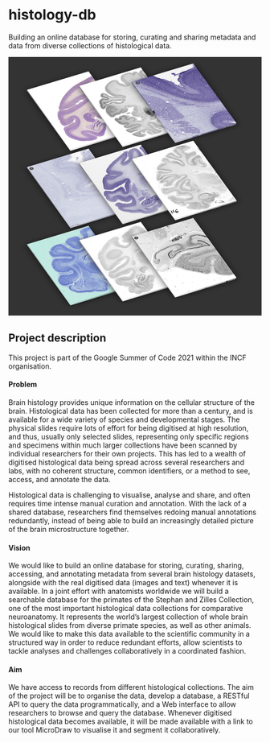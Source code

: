 # histology-db
Building an online database for storing, curating and sharing metadata and data from diverse collections of histological data.  

![](img/histodb.png)

## Project description
This project is part of the Google Summer of Code 2021 within the INCF organisation.  

#### Problem
Brain histology provides unique information on the cellular structure of the brain. Histological data has been collected for more than a century, and is available for a wide variety of species and developmental stages. The physical slides require lots of effort for being digitised at high resolution, and thus, usually only selected slides, representing only specific regions and specimens within much larger collections have been scanned by individual researchers for their own projects. This has led to a wealth of digitised histological data being spread across several researchers and labs, with no coherent structure, common identifiers, or a method to see, access, and annotate the data.

Histological data is challenging to visualise, analyse and share, and often requires time intense manual curation and annotation. With the lack of a shared database, researchers find themselves redoing manual annotations redundantly, instead of being able to build an increasingly detailed picture of the brain microstructure together.

#### Vision
We would like to build an online database for storing, curating, sharing, accessing, and annotating metadata from several brain histology datasets, alongside with the real digitised data (images and text) whenever it is available. In a joint effort with anatomists worldwide we will build a searchable database for the primates of the Stephan and Zilles Collection, one of the most important histological data collections for comparative neuroanatomy. It represents the world’s largest collection of whole brain histological slides from diverse primate species, as well as other animals. We would like to make this data available to the scientific community in a structured way in order to reduce redundant efforts, allow scientists to tackle analyses and challenges collaboratively in a coordinated fashion.

#### Aim
We have access to records from different histological collections. The aim of the project will be to organise the data, develop a database, a RESTful API to query the data programmatically, and a Web interface to allow researchers to browse and query the database. Whenever digitised histological data becomes available, it will be made available with a link to our tool MicroDraw to visualise it and segment it collaboratively.
